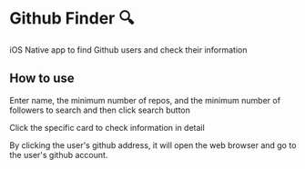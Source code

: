 # Github Finder 🔍
iOS Native app to find Github users and check their information

## How to use
Enter name, the minimum number of repos, and the minimum number of followers to search and then click search button

Click the specific card to check information in detail

By clicking the user's github address, it will open the web browser and go to the user's github account. 

